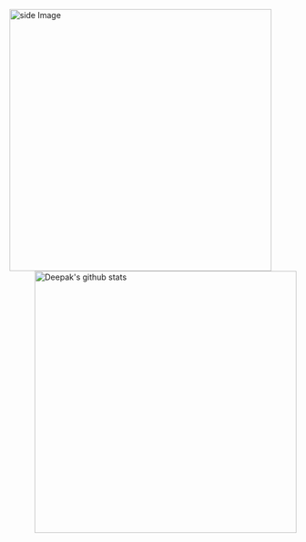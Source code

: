 
<p> <!-- GitHub README Stats -->
<img src="https://github.com/JoykishanSharma/JoykishanSharma/blob/master/life_balance.gif" alt="side Image" align="left" width="460" height="460" />
  <a href="https://gitstats.me/deepucodes">
    <img width="460" height="460" align="right" alt="Deepak's github stats" 
         src="https://github-readme-stats.vercel.app/api?username=deepucodes&show_icons=true&theme=algolia&count_private=true&include_all_commits=true" />
   <!-- <img width="30%" height="auto" align="right" alt="Joykishan's github stats" 
         src="https://github-readme-stats.vercel.app/api/top-langs/?username=joykishansharma&layout=compact" />
NOTE: Top languages does not indicate my skill level or something like that, it's a github metric of which languages i have the most code on github. -->
  </a>
 </p>
